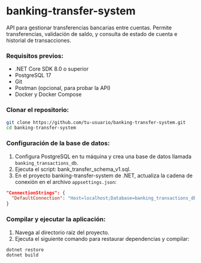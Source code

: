 # banking-transfer-system
API para gestionar transferencias bancarias entre cuentas. Permite transferencias, validación de saldo, y consulta de estado de cuenta e historial de transacciones.
### Requisitos previos:
- .NET Core SDK 8.0 o superior
- PostgreSQL 17
- Git
- Postman (opcional, para probar la API)
- Docker y Docker Compose
### Clonar el repositorio:
```bash
git clone https://github.com/tu-usuario/banking-transfer-system.git
cd banking-transfer-system
```
### Configuración de la base de datos:
1. Configura PostgreSQL en tu máquina y crea una base de datos llamada `banking_transactions_db`.
2. Ejecuta el script: bank_transfer_schema_v1.sql.
3. En el proyecto banking-transfer-system de .NET, actualiza la cadena de conexión en el archivo `appsettings.json`:
```json
"ConnectionStrings": {
  "DefaultConnection": "Host=localhost;Database=banking_transactions_db;Username=soporte;Password=soporte"
}
```
### Compilar y ejecutar la aplicación:
1. Navega al directorio raíz del proyecto.
2. Ejecuta el siguiente comando para restaurar dependencias y compilar:
```bash
dotnet restore
dotnet build
